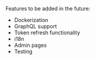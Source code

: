 Features to be added in the future:

- Dockerization
- GraphQL support
- Token refresh functionality
- i18n
- Admin pages
- Testing
